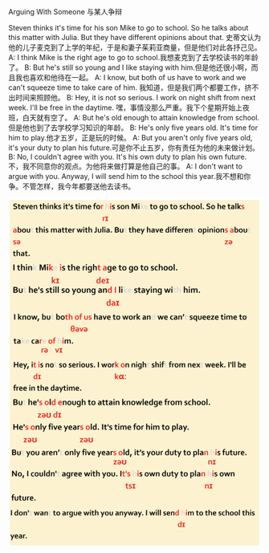 Arguing With Someone 与某人争辩

Steven thinks it's time for his son Mike to go to school. So he talks about this matter with Julia. But they have different opinions about that. 史蒂文认为他的儿子麦克到了上学的年纪，于是和妻子茱莉亚商量，但是他们对此各抒己见。
A: I think Mike is the right age to go to school.我想麦克到了去学校读书的年龄了。
B: But he's still so young and I like staying with him.但是他还很小啊，而且我也喜欢和他待在一起。
A: I know, but both of us have to work and we can't squeeze time to take care of him. 我知道，但是我们两个都要工作，挤不出时间来照顾他。
B: Hey, it is not so serious. I work on night shift from next week. I'll be free in the daytime. 嘿，事情没那么严重。我下个星期开始上夜班，白天就有空了。
A: But he's old enough to attain knowledge from school. 但是他也到了去学校学习知识的年龄。
B: He's only five years old. It's time for him to play.他才五岁，正是玩的时候。
A: But you aren't only five years old, it's your duty to plan his future.可是你不止五岁，你有责任为他的未来做计划。
B: No, I couldn't agree with you. It's his own duty to plan his own future. 不，我不同意你的观点。为他将来做打算是他自己的事。
A: I don't want to argue with you. Anyway, I will send him to the school this year.我不想和你争。不管怎样，我今年都要送他去读书。

<img src="./img/03.png">
